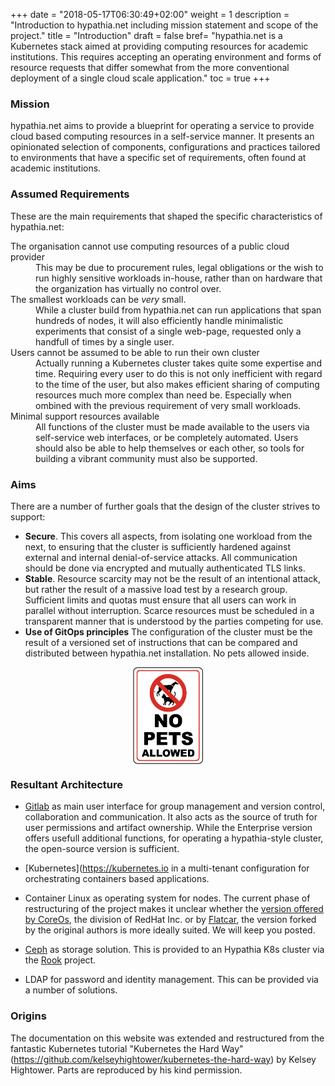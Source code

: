 +++
date = "2018-05-17T06:30:49+02:00"
weight = 1
description = "Introduction to hypathia.net including mission statement and scope of the project."
title = "Introduction"
draft = false
bref= "hypathia.net is a Kubernetes stack aimed at providing computing resources for academic institutions. This requires accepting an operating environment and forms of resource requests that differ somewhat from the more conventional deployment of a single cloud scale application."
toc = true
+++

### Mission

hypathia.net aims to provide a blueprint for operating a service to provide
cloud based computing resources in a self-service manner. It presents an opinionated
selection of components, configurations and practices tailored to environments that
have a specific set of requirements, often found at academic institutions.


### Assumed Requirements

These are the main requirements that shaped the specific characteristics of hypathia.net:

<dl>
 <dt>The organisation cannot use computing resources of a public cloud provider</dt>
 <dd>This may be due to procurement rules, legal obligations or the wish to run highly 
 sensitive workloads in-house, rather than on hardware that the organization has virtually no control over.</dd>
 <dt>The smallest workloads can be <em>very</em> small.</dt>
 <dd>While a cluster build from hypathia.net can run applications that span hundreds of nodes, it will also efficiently handle minimalistic experiments that consist of a single web-page, requested only a handfull of times by a single user.</dd>
 <dt>Users cannot be assumed to be able to run their own cluster</dt>
 <dd>Actually running a Kubernetes cluster takes quite some expertise and time. Requiring every user to do this is not only inefficient with regard to the time of the user, but also makes efficient sharing of computing resources much more complex than need be. Especially when ombined with the previous requirement of very small workloads.</dd>
 <dt>Minimal support resources available </dt>
 <dd>All functions of the cluster must be made available to the users via self-service web interfaces, or be completely automated. Users should also be able to help themselves or each other, so tools for building a vibrant community must also be supported.</dd>
</dl>

### Aims

There are a number of further goals that the design of the cluster strives to support:

* **Secure**. This covers all aspects, from isolating one workload from the next, to ensuring that the cluster is sufficiently hardened against external and internal denial-of-service attacks. All communication should be done via encrypted and mutually authenticated TLS links.
* **Stable**. Resource scarcity may not be the result of an intentional attack, but rather the result of a massive load test by a research group. Sufficient limits and quotas must ensure that all users can work in parallel without interruption. Scarce resources must be scheduled in a transparent manner that is understood by the parties competing for use.
* **Use of GitOps principles** The configuration of the cluster must be the result of a versioned  set of instructions that can be compared and distributed between hypathia.net installation. No pets allowed inside.

<img style="width: 8em; display: block; margin-left: auto; margin-right: auto;" alt="No Pets allowed" src="/img/docs/introduction/no_pets_allowed.png"/>

### Resultant Architecture

* [Gitlab](https://about.gitlab.com) as main user interface for group management and version control, collaboration and communication. It also acts as the source of truth for user permissions and artifact ownership. While the Enterprise version offers usefull additional functions, for operating a hypathia-style cluster, the open-source version is sufficient.

* [Kubernetes](https://kubernetes.io in a multi-tenant configuration for orchestrating containers based applications.
* Container Linux as operating system for nodes. The current phase of restructuring of the project makes it unclear whether the [version offered by CoreOs](https://coreos.com/os/docs/latest/), the division of RedHat Inc. or by [Flatcar](https://www.flatcar-linux.org/), the version forked by the original authors is more ideally suited. We will keep you posted.

* [Ceph](https://ceph.com/) as storage solution. This is provided to an Hypathia K8s cluster via the [Rook](https://rook.io/) project.

* LDAP for password and identity management. This can be provided via a number of solutions.

### Origins

The documentation on this website was extended and restructured from the fantastic Kubernetes tutorial "Kubernetes the Hard Way"(https://github.com/kelseyhightower/kubernetes-the-hard-way) by Kelsey Hightower. Parts are reproduced by his kind permission.

